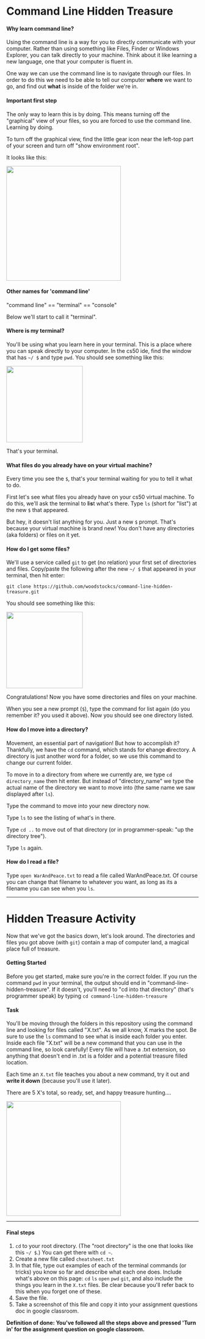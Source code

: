# Command Line Hidden Treasure

#### <a id = "motivation"></a> Why learn command line?
Using the command line is a way for you to directly communicate with your computer. Rather than using something like Files, Finder or Windows Explorer, you can talk directly to your machine. Think about it like learning a new language, one that your computer is fluent in.

One way we can use the command line is to navigate through our files. In order to do this we need to be able to tell our computer **where** we want to go, and find out **what** is inside of the folder we're in.

#### Important first step
The only way to learn this is by doing. This means turning off the "graphical" view of your files, so you are forced to use the command line. Learning by doing.

To turn off the graphical view, find the little gear icon near the left-top part of your screen and turn off "show environment root".

It looks like this:

<img src="https://i.imgur.com/GUDVmVN.gif" width=300>

#### Other names for 'command line'

"command line" == "terminal" == "console"

Below we'll start to call it "terminal".

#### <a id = "find"></a> Where is my terminal?
You'll be using what you learn here in your terminal. This is a place where you can speak directly to your computer. In the cs50 ide, find the window that has `~/ $` and type `pwd`. You should see something like this:

<img src="https://i.imgur.com/fZLU7wJ.gif" width="200">

That's your terminal.

#### What files do you already have on your virtual machine?
Every time you see the `$`, that's your terminal waiting for you to tell it what to do.

First let's see what files you already have on your cs50 virtual machine. To do this, we'll ask the terminal to **l**i**s**t what's there. Type `ls` (short for "list") at the new `$` that appeared.

But hey, it doesn't list anything for you. Just a new `$` prompt. That's because your virtual machine is brand new! You don't have any directories (aka folders) or files on it yet.

#### How do I get some files?
We'll use a service called `git` to get (no relation) your first set of directories and files. Copy/paste the following after the new `~/ $` that appeared in your terminal, then hit enter:

`git clone https://github.com/woodstockcs/command-line-hidden-treasure.git`

You should see something like this:

<img src="https://i.imgur.com/8rEnlA0.gif" height="200">

Congratulations! Now you have some directories and files on your machine.

When you see a new prompt (`$`), type the command for list again (do you remember it? you used it above). Now you should see one directory listed.

#### <a id = "move"></a> How do I move into a directory?
Movement, an essential part of navigation! But how to accomplish it? Thankfully, we have the `cd` command, which stands for **c**hange **d**irectory. A directory is just another word for a folder, so we use this command to change our current folder.

To move in to a directory from where we currently are, we type `cd directory_name` then hit enter. But instead of "directory_name" we type the actual name of the directory we want to move into (the same name we saw displayed after `ls`).

Type the command to move into your new directory now.

Type `ls` to see the listing of what's in there.

Type `cd ..` to move out of that directory (or in programmer-speak: "up the directory tree").

Type `ls` again.

#### How do I read a file?

Type `open WarAndPeace.txt` to read a file called WarAndPeace.txt. Of course you can change that filename to whatever you want, as long as its a filename you can see when you `ls`.

***

# <a id = "lab"></a> Hidden Treasure Activity

Now that we've got the basics down, let's look around. The directories and files you got above (with `git`) contain a map of computer land, a magical place full of treasure.

#### Getting Started
Before you get started, make sure you're in the correct folder. If you run the command `pwd` in your terminal, the output should end in "command-line-hidden-treasure". If it doesn't, you'll need to "cd into that directory" (that's programmer speak) by typing `cd command-line-hidden-treasure`

#### Task
You'll be moving through the folders in this repository using the command line and looking for files called "X.txt". As we all know, X marks the spot. Be sure to use the `ls` command to see what is inside each folder you enter. Inside each file "X.txt" will be a new command that you can use in the command line, so look carefully! Every file will have a .txt extension, so anything that doesn't end in .txt is a folder and a potential treasure filled location.

Each time an `X.txt` file teaches you about a new command, try it out and **write it down** (because you'll use it later).

There are 5 X's total, so ready, set, and happy treasure hunting....

<img src="https://media.giphy.com/media/g6ZTtxTm7pYsw/giphy.gif" width=300>

***

#### Final steps
1. `cd` to your root directory. (The "root directory" is the one that looks like this `~/ $`.) You can get there with `cd ~`.
1. Create a new file called `cheatsheet.txt`
1. In that file, type out examples of each of the terminal commands (or tricks) you know so far and describe what each one does. Include what's above on this page: `cd` `ls` `open` `pwd` `git`, and also include the things you learn in the `X.txt` files. Be clear because you'll refer back to this when you forget one of these.
1. Save the file.
1. Take a screenshot of this file and copy it into your assignment questions doc in google classroom.

**Definition of done: You've followed all the steps above and pressed 'Turn in' for the assignment question on google classroom.**

